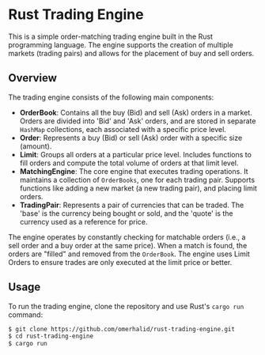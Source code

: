 # Rust Trading Engine

This is a simple order-matching trading engine built in the Rust programming language. The engine supports the creation of multiple markets (trading pairs) and allows for the placement of buy and sell orders.

## Overview

The trading engine consists of the following main components:

- **OrderBook**: Contains all the buy (Bid) and sell (Ask) orders in a market. Orders are divided into 'Bid' and 'Ask' orders, and are stored in separate `HashMap` collections, each associated with a specific price level.
- **Order**: Represents a buy (Bid) or sell (Ask) order with a specific size (amount).
- **Limit**: Groups all orders at a particular price level. Includes functions to fill orders and compute the total volume of orders at that limit level.
- **MatchingEngine**: The core engine that executes trading operations. It maintains a collection of `OrderBooks`, one for each trading pair. Supports functions like adding a new market (a new trading pair), and placing limit orders.
- **TradingPair**: Represents a pair of currencies that can be traded. The 'base' is the currency being bought or sold, and the 'quote' is the currency used as a reference for price.

The engine operates by constantly checking for matchable orders (i.e., a sell order and a buy order at the same price). When a match is found, the orders are "filled" and removed from the `OrderBook`. The engine uses Limit Orders to ensure trades are only executed at the limit price or better.

## Usage

To run the trading engine, clone the repository and use Rust's `cargo run` command:

```bash
$ git clone https://github.com/omerhalid/rust-trading-engine.git
$ cd rust-trading-engine
$ cargo run
